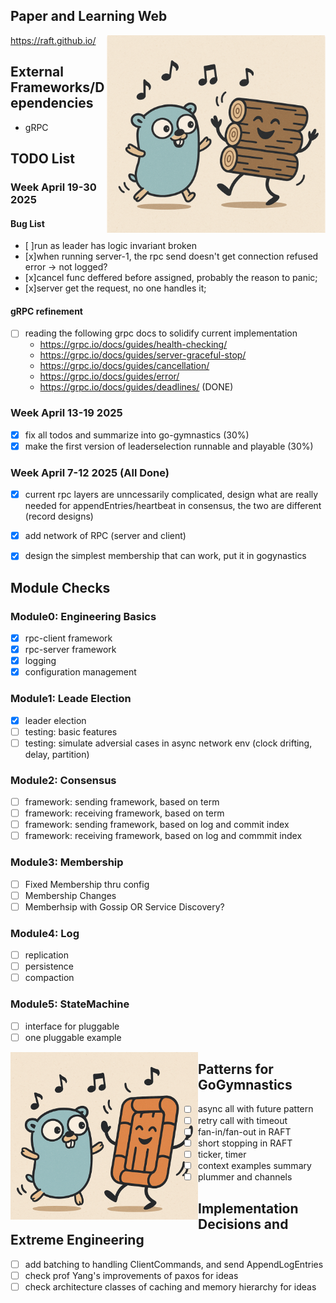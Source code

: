 
## Paper and Learning Web

<img src="img/logo2.jpg" alt="My Image" align="right" width="350">

https://raft.github.io/

## External Frameworks/Dependencies
- gRPC


## TODO List

### Week April 19-30 2025

#### Bug List 
- [ ]run as leader has logic invariant broken
- [x]when running server-1, the rpc send doesn't get connection refused error -> not logged?
- [x]cancel func deffered before assigned, probably the reason to panic;
- [x]server get the request, no one handles it;

#### gRPC refinement
- [ ] reading the following grpc docs to solidify current implementation
    - https://grpc.io/docs/guides/health-checking/ 
    - https://grpc.io/docs/guides/server-graceful-stop/
    - https://grpc.io/docs/guides/cancellation/
    - https://grpc.io/docs/guides/error/
    - https://grpc.io/docs/guides/deadlines/ (DONE)

### Week April 13-19 2025
- [x] fix all todos and summarize into go-gymnastics (30%)
- [x] make the first version of leaderselection runnable and playable (30%)

### Week April 7-12 2025 (All Done)
- [x] current rpc layers are unncessarily complicated, design what are really needed for appendEntries/heartbeat in consensus, the two are different (record designs)
- [x] add network of RPC (server and client)
- [x] design the simplest membership that can work, put it in gogynastics


## Module Checks
### Module0: Engineering Basics
- [x] rpc-client framework
- [X] rpc-server framework
- [x] logging
- [x] configuration management

### Module1: Leade Election
- [x] leader election
- [ ] testing: basic features
- [ ] testing: simulate adversial cases in async network env (clock drifting, delay, partition)

### Module2: Consensus
- [ ] framework: sending framework, based on term
- [ ] framework: receiving framework, based on term
- [ ] framework: sending framework, based on log and commit index
- [ ] framework: receiving framework, based on log and commmit index

### Module3: Membership
- [ ] Fixed Membership thru config
- [ ] Membership Changes
- [ ] Memberhsip with Gossip OR Service Discovery?

### Module4: Log
- [ ] replication
- [ ] persistence
- [ ] compaction

### Module5: StateMachine
- [ ] interface for pluggable
- [ ] one pluggable example

<img src="img/logo1.jpg" alt="My Image" align="left" width="300">

## Patterns for GoGymnastics

- [ ] async all with future pattern
- [ ] retry call with timeout
- [ ] fan-in/fan-out in RAFT
- [ ] short stopping in RAFT
- [ ] ticker, timer
- [ ] context examples summary
- [ ] plummer and channels

## Implementation Decisions and Extreme Engineering

- [ ] add batching to handling ClientCommands, and send AppendLogEntries
- [ ] check prof Yang's improvements of paxos for ideas
- [ ] check architecture classes of caching and memory hierarchy for ideas
